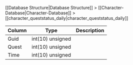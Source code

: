 [[Database Structure|Database Structure]] > [[Character-Database|Character-Database]] > [[character_queststatus_daily|character_queststatus_daily]]

Column | Type | Description
--- | --- | ---
Guid | int(10) unsigned | 
Quest | int(10) unsigned | 
Time | int(10) unsigned | 
